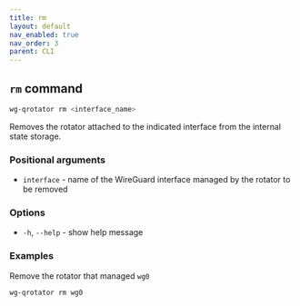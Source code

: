 ```yaml
---
title: rm
layout: default
nav_enabled: true
nav_order: 3
parent: CLI
---
```


## `rm` command

```bash
wg-qrotator rm <interface_name>
```

Removes the rotator attached to the indicated interface from the internal state storage.  

### Positional arguments

- `interface` - name of the WireGuard interface managed by the rotator to be removed

### Options

- `-h`, `--help` -  show help message

### Examples

Remove the rotator that managed `wg0`

```bash
wg-qrotator rm wg0
```


